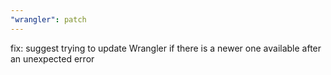 ```yaml
---
"wrangler": patch
---
```


fix: suggest trying to update Wrangler if there is a newer one available after an unexpected error
